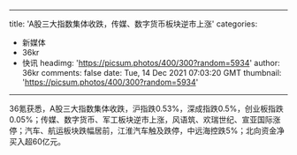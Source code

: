 
---
title: 'A股三大指数集体收跌，传媒、数字货币板块逆市上涨'
categories: 
 - 新媒体
 - 36kr
 - 快讯
headimg: 'https://picsum.photos/400/300?random=5934'
author: 36kr
comments: false
date: Tue, 14 Dec 2021 07:03:20 GMT
thumbnail: 'https://picsum.photos/400/300?random=5934'
---

<div>   
36氪获悉，A股三大指数集体收跌，沪指跌0.53%，深成指跌0.5%，创业板指跌0.05%；传媒、数字货币、军工板块逆市上涨，风语筑、欢瑞世纪、宣亚国际涨停；汽车、航运板块跌幅居前，江淮汽车触及跌停，中远海控跌5%；北向资金净买入超60亿元。  
</div>
            